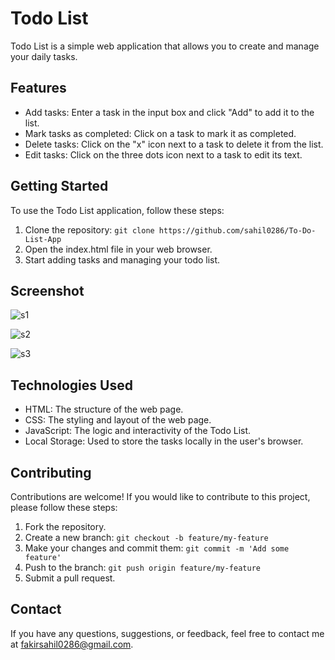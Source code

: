 # Todo List

Todo List is a simple web application that allows you to create and manage your daily tasks.

## Features

- Add tasks: Enter a task in the input box and click "Add" to add it to the list.
- Mark tasks as completed: Click on a task to mark it as completed.
- Delete tasks: Click on the "x" icon next to a task to delete it from the list.
- Edit tasks: Click on the three dots icon next to a task to edit its text.

## Getting Started

To use the Todo List application, follow these steps:

1. Clone the repository: `git clone https://github.com/sahil0286/To-Do-List-App`
2. Open the index.html file in your web browser.
3. Start adding tasks and managing your todo list.

## Screenshot

![s1](https://github.com/sahil0286/To-Do-List-App/assets/119412630/fb11212b-8509-47e6-b922-ebb48f6b632a)

![s2](https://github.com/sahil0286/To-Do-List-App/assets/119412630/28b5d224-38d2-4f41-9bf0-883e721f61ac)

![s3](https://github.com/sahil0286/To-Do-List-App/assets/119412630/bbb5fce0-4996-4271-a6e2-d212db1069bf)

## Technologies Used

- HTML: The structure of the web page.
- CSS: The styling and layout of the web page.
- JavaScript: The logic and interactivity of the Todo List.
- Local Storage: Used to store the tasks locally in the user's browser.

## Contributing

Contributions are welcome! If you would like to contribute to this project, please follow these steps:

1. Fork the repository.
2. Create a new branch: `git checkout -b feature/my-feature`
3. Make your changes and commit them: `git commit -m 'Add some feature'`
4. Push to the branch: `git push origin feature/my-feature`
5. Submit a pull request.

## Contact

If you have any questions, suggestions, or feedback, feel free to contact me at [fakirsahil0286@gmail.com](mailto:fakirsahil0286@gmail.com).
